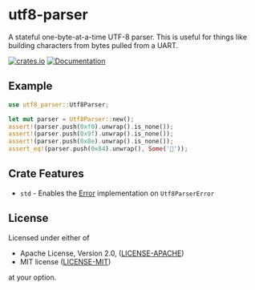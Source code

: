# utf8-parser

A stateful one-byte-at-a-time UTF-8 parser. This is useful for things like
building characters from bytes pulled from a UART.


[![crates.io](https://img.shields.io/crates/v/utf8-parser.svg)](https://crates.io/crates/utf8-parser) [![Documentation](https://docs.rs/utf8-parser/badge.svg)](https://docs.rs/utf8-parser)

## Example

```rust
use utf8_parser::Utf8Parser;

let mut parser = Utf8Parser::new();
assert!(parser.push(0xf0).unwrap().is_none());
assert!(parser.push(0x9f).unwrap().is_none());
assert!(parser.push(0x8e).unwrap().is_none());
assert_eq!(parser.push(0x84).unwrap(), Some('🎄'));
```

## Crate Features

* `std` - Enables the
    [Error](https://doc.rust-lang.org/beta/core/error/trait.Error.html)
    implementation on `Utf8ParserError`

## License

Licensed under either of

* Apache License, Version 2.0, ([LICENSE-APACHE](https://www.apache.org/licenses/LICENSE-2.0))
* MIT license ([LICENSE-MIT](https://opensource.org/licenses/MIT))

at your option.
